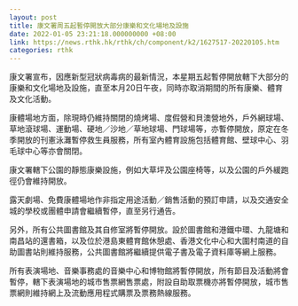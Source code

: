 ```yaml
---
layout: post
title: 康文署周五起暫停開放大部分康樂和文化場地及設施
date: 2022-01-05 23:21:18.000000000 +08:00
link: https://news.rthk.hk/rthk/ch/component/k2/1627517-20220105.htm
categories: rthk
---
```


康文署宣布，因應新型冠狀病毒病的最新情況，本星期五起暫停開放轄下大部分的康樂和文化場地及設施，直至本月20日午夜，同時亦取消期間的所有康樂、體育及文化活動。

康體場地方面，除現時仍維持關閉的燒烤場、度假營和貝澳營地外，戶外網球場、草地滾球場、運動場、硬地／沙地／草地球場、門球場等，亦暫停開放，原定在冬季開放的刊憲泳灘暫停救生員服務，所有室內體育設施包括體育館、壁球中心、羽毛球中心等亦會關閉。

康文署轄下公園的靜態康樂設施，例如大草坪及公園座椅等，以及公園的戶外緩跑徑仍會維持開放。

露天劇場、免費康體場地作非指定用途活動／銷售活動的預訂申請，以及交通安全城的學校或團體申請會繼續暫停，直至另行通告。

另外，所有公共圖書館及其自修室將暫停開放。設於圖書館和港鐵中環、九龍塘和南昌站的還書箱，以及位於港島東體育館休憩處、香港文化中心和大圍村南道的自助圖書站則維持服務，公共圖書館將繼續提供電子書及電子資料庫等網上服務。

所有表演場地、音樂事務處的音樂中心和博物館將暫停開放，所有節目及活動將會暫停，轄下表演場地的城市售票網售票處，附設自助取票機亦將暫停開放，城市售票網則維持網上及流動應用程式購票及票務熱線服務。
